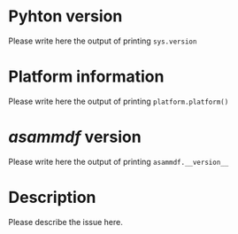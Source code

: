 # Pyhton version 
Please write here the output of printing ``sys.version``

# Platform information
Please write here the output of printing ``platform.platform()``

# _asammdf_ version
Please write here the output of printing ``asammdf.__version__``

# Description
Please describe the issue here.
